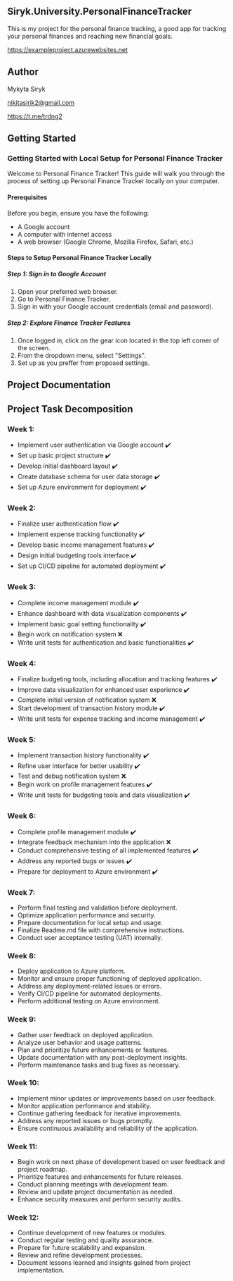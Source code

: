 ## Siryk.University.PersonalFinanceTracker
This is my project for the personal finance tracking, a good app for tracking your personal finances and reaching new financial goals.

https://exampleproject.azurewebsites.net

## Author
Mykyta Siryk

nikitasirik2@gmail.com

https://t.me/trdng2

## Getting Started
### Getting Started with Local Setup for Personal Finance Tracker
Welcome to Personal Finance Tracker! This guide will walk you through the process of setting up Personal Finance Tracker locally on your computer.
#### Prerequisites
Before you begin, ensure you have the following:
- A Google account
- A computer with internet access
- A web browser (Google Chrome, Mozilla Firefox, Safari, etc.)
#### Steps to Setup Personal Finance Tracker Locally
##### Step 1: Sign in to Google Account

1. Open your preferred web browser.
2. Go to Personal Finance Tracker.
3. Sign in with your Google account credentials (email and password).

##### Step 2: Explore Finance Tracker Features

1. Once logged in, click on the gear icon located in the top left corner of the screen.
2. From the dropdown menu, select "Settings".
3. Set up as you preffer from proposed settings.

## Project Documentation


## Project Task Decomposition


### Week 1:
- Implement user authentication via Google account ✔️
- Set up basic project structure ✔️
- Develop initial dashboard layout ✔️
- Create database schema for user data storage ✔️
- Set up Azure environment for deployment ✔️

### Week 2:
- Finalize user authentication flow ✔️
- Implement expense tracking functionality ✔️
- Develop basic income management features ✔️
- Design initial budgeting tools interface ✔️
- Set up CI/CD pipeline for automated deployment ✔️

### Week 3:
- Complete income management module ✔️
- Enhance dashboard with data visualization components ✔️
- Implement basic goal setting functionality ✔️
- Begin work on notification system ❌
- Write unit tests for authentication and basic functionalities ✔️

### Week 4:
- Finalize budgeting tools, including allocation and tracking features ✔️
- Improve data visualization for enhanced user experience ✔️
- Complete initial version of notification system ❌
- Start development of transaction history module️ ✔️
- Write unit tests for expense tracking and income management ️️✔️

### Week 5:
- Implement transaction history functionality ️️️️️️✔️
- Refine user interface for better usability ✔️
- Test and debug notification system ❌
- Begin work on profile management features ✔️
- Write unit tests for budgeting tools and data visualization ✔️

### Week 6:
- Complete profile management module ✔️
- Integrate feedback mechanism into the application ❌
- Conduct comprehensive testing of all implemented features ✔️
- Address any reported bugs or issues ✔️
- Prepare for deployment to Azure environment ✔️

### Week 7:
- Perform final testing and validation before deployment.
- Optimize application performance and security.
- Prepare documentation for local setup and usage.
- Finalize Readme.md file with comprehensive instructions.
- Conduct user acceptance testing (UAT) internally.

### Week 8:
- Deploy application to Azure platform.
- Monitor and ensure proper functioning of deployed application.
- Address any deployment-related issues or errors.
- Verify CI/CD pipeline for automated deployments.
- Perform additional testing on Azure environment.

### Week 9:
- Gather user feedback on deployed application.
- Analyze user behavior and usage patterns.
- Plan and prioritize future enhancements or features.
- Update documentation with any post-deployment insights.
- Perform maintenance tasks and bug fixes as necessary.

### Week 10:
- Implement minor updates or improvements based on user feedback.
- Monitor application performance and stability.
- Continue gathering feedback for iterative improvements.
- Address any reported issues or bugs promptly.
- Ensure continuous availability and reliability of the application.

### Week 11:
- Begin work on next phase of development based on user feedback and project roadmap.
- Prioritize features and enhancements for future releases.
- Conduct planning meetings with development team.
- Review and update project documentation as needed.
- Enhance security measures and perform security audits.

### Week 12:
- Continue development of new features or modules.
- Conduct regular testing and quality assurance.
- Prepare for future scalability and expansion.
- Review and refine development processes.
- Document lessons learned and insights gained from project implementation.
